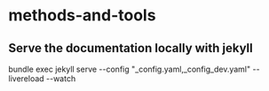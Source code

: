 # methods-and-tools

## Serve the documentation locally with jekyll

bundle exec jekyll serve --config "_config.yaml,_config_dev.yaml" --livereload --watch



